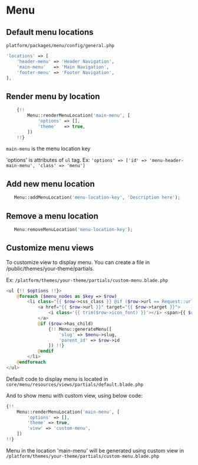 # Menu

## Default menu locations

`platform/packages/menu/config/general.php`
```php
'locations' => [
    'header-menu' => 'Header Navigation',
    'main-menu'   => 'Main Navigation',
    'footer-menu' => 'Footer Navigation',
],
```


## Render menu by location

```php
    {!!
        Menu::renderMenuLocation('main-menu', [ 
            'options' => [],
            'theme'   => true,
        ])
    !!}
```

`main-menu` is the menu location key

'options' is attributes of `ul` tag. Ex: `'options' => ['id' => 'menu-header-main-menu', 'class' => 'menu']`

## Add new menu location

```php
   Menu::addMenuLocation('menu-location-key', 'Description here');
```

## Remove a menu location

```php
   Menu:removeMenuLocation('menu-location-key');
```

## Customize menu views

To customize view to display menu. You can create a file in /public/themes/your-theme/partials.

Ex: `/platform/themes/your-theme/partials/custom-menu.blade.php`
```php
<ul {!! $options !!}>
    @foreach ($menu_nodes as $key => $row)
        <li class="{{ $row->css_class }} @if ($row->url == Request::url()) current @endif">
            <a href="{{ $row->url }}" target="{{ $row->target }}">
                <i class='{{ trim($row->icon_font) }}'></i> <span>{{ $row->name }}</span>
            </a>
            @if ($row->has_child)
                {!! Menu::generateMenu([
                    'slug' => $menu->slug,
                    'parent_id' => $row->id
                ]) !!}
            @endif
        </li>
    @endforeach
</ul>
```

Default code to display menu is located in `core/menu/resources/views/partials/default.blade.php`

And to show menu with custom view, using below code:

```php
{!!
    Menu::renderMenuLocation('main-menu', [
        'options' => [],
        'theme' => true,
        'view' => 'custom-menu',
    ])
!!}
```

Menu in the location 'main-menu' will be generated using custom view in `/platform/themes/your-theme/partials/custom-menu.blade.php`
